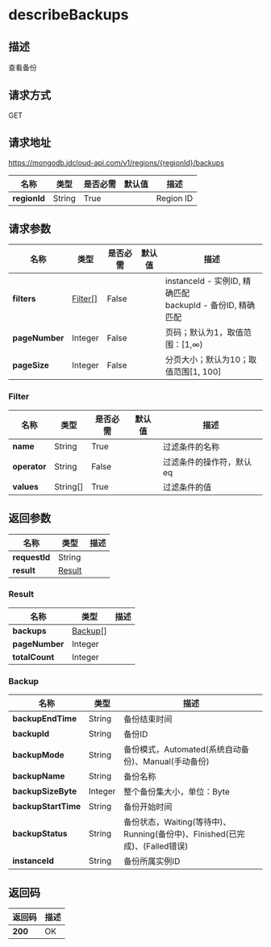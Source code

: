 # describeBackups


## 描述
查看备份

## 请求方式
GET

## 请求地址
https://mongodb.jdcloud-api.com/v1/regions/{regionId}/backups

|名称|类型|是否必需|默认值|描述|
|---|---|---|---|---|
|**regionId**|String|True||Region ID|

## 请求参数
|名称|类型|是否必需|默认值|描述|
|---|---|---|---|---|
|**filters**|[Filter[]](##Filter)|False||instanceId - 实例ID, 精确匹配<br>backupId - 备份ID, 精确匹配<br>|
|**pageNumber**|Integer|False||页码；默认为1，取值范围：[1,∞)|
|**pageSize**|Integer|False||分页大小；默认为10；取值范围[1, 100]|

### <a name="Filter">Filter</a>
|名称|类型|是否必需|默认值|描述|
|---|---|---|---|---|
|**name**|String|True||过滤条件的名称|
|**operator**|String|False||过滤条件的操作符，默认eq|
|**values**|String[]|True||过滤条件的值|

## 返回参数
|名称|类型|描述|
|---|---|---|
|**requestId**|String||
|**result**|[Result](##Result)||


### <a name="Result">Result</a>
|名称|类型|描述|
|---|---|---|
|**backups**|[Backup[]](##Backup)||
|**pageNumber**|Integer||
|**totalCount**|Integer||
### <a name="Backup">Backup</a>
|名称|类型|描述|
|---|---|---|
|**backupEndTime**|String|备份结束时间|
|**backupId**|String|备份ID|
|**backupMode**|String|备份模式，Automated(系统自动备份)、Manual(手动备份)|
|**backupName**|String|备份名称|
|**backupSizeByte**|Integer|整个备份集大小，单位：Byte|
|**backupStartTime**|String|备份开始时间|
|**backupStatus**|String|备份状态，Waiting(等待中)、Running(备份中)、Finished(已完成)、(Failed错误)|
|**instanceId**|String|备份所属实例ID|

## 返回码
|返回码|描述|
|---|---|
|**200**|OK|
